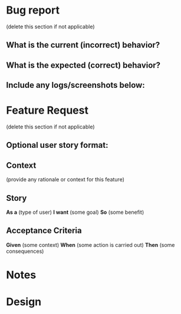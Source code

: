 # Bug report
(delete this section if not applicable)

## What is the current (incorrect) behavior?

## What is the expected (correct) behavior?

## Include any logs/screenshots below:


# Feature Request
(delete this section if not applicable)

## Optional user story format:
## Context
(provide any rationale or context for this feature)

## Story
**As a** (type of user)
**I want** (some goal)
**So** (some benefit)

## Acceptance Criteria
**Given** (some context)
**When** (some action is carried out)
**Then** (some consequences)

# Notes

# Design
